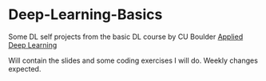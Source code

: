 # Deep-Learning-Basics
Some DL self projects from the basic DL course by CU Boulder [Applied Deep Learning](https://github.com/maziarraissi/Applied-Deep-Learning?tab=readme-ov-file)

Will contain the slides and some coding exercises I will do. Weekly changes expected.
